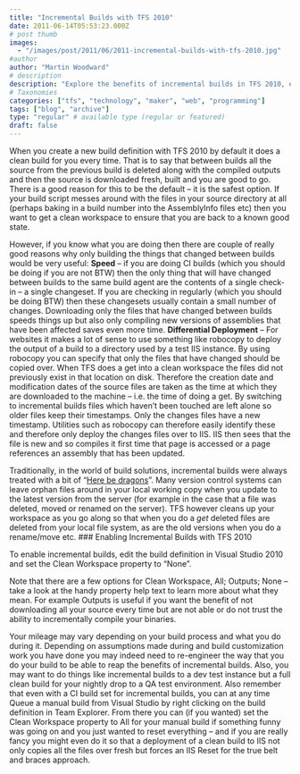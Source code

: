 ```yaml
---
title: "Incremental Builds with TFS 2010"
date: 2011-06-14T05:53:23.000Z
# post thumb
images:
  - "/images/post/2011/06/2011-incremental-builds-with-tfs-2010.jpg"
#author
author: "Martin Woodward"
# description
description: "Explore the benefits of incremental builds in TFS 2010, enhancing speed and deployment efficiency by compiling only changed files."
# Taxonomies
categories: ["tfs", "technology", "maker", "web", "programming"]
tags: ["blog", "archive"]
type: "regular" # available type (regular or featured)
draft: false
---
```


When you create a new build definition with TFS 2010 by default it does a clean build for you every time. That is to say that between builds all the source from the previous build is deleted along with the compiled outputs and then the source is downloaded fresh, built and you are good to go. There is a good reason for this to be the default – it is the safest option. If your build script messes around with the files in your source directory at all (perhaps baking in a build number into the AssemblyInfo files etc) then you want to get a clean workspace to ensure that you are back to a known good state.

However, if you know what you are doing then there are couple of really good reasons why only building the things that changed between builds would be very useful: **Speed** – if you are doing CI builds (which you should be doing if you are not BTW) then the only thing that will have changed between builds to the same build agent are the contents of a single check-in – a single changeset. If you are checking in regularly (which you should be doing BTW) then these changesets usually contain a small number of changes. Downloading only the files that have changed between builds speeds things up but also only compiling new versions of assemblies that have been affected saves even more time. **Differential Deployment** – For websites it makes a lot of sense to use something like robocopy to deploy the output of a build to a directory used by a test IIS instance. By using robocopy you can specify that only the files that have changed should be copied over. When TFS does a get into a clean workspace the files did not previously exist in that location on disk. Therefore the creation date and modification dates of the source files are taken as the time at which they are downloaded to the machine – i.e. the time of doing a get. By switching to incremental builds files which haven’t been touched are left alone so older files keep their timestamps. Only the changes files have a new timestamp. Utilities such as robocopy can therefore easily identify these and therefore only deploy the changes files over to IIS. IIS then sees that the file is new and so compiles it first time that page is accessed or a page references an assembly that has been updated.

Traditionally, in the world of build solutions, incremental builds were always treated with a bit of “[Here be dragons](http://en.wikipedia.org/wiki/Here_be_dragons)”. Many version control systems can leave orphan files around in your local working copy when you update to the latest version from the server (for example in the case that a file was deleted, moved or renamed on the server). TFS however cleans up your workspace as you go along so that when you do a _get_ deleted files are deleted from your local file system, as are the old versions when you do a rename/move etc. ### Enabling Incremental Builds with TFS 2010

To enable incremental builds, edit the build definition in Visual Studio 2010 and set the Clean Workspace property to “None”.

Note that there are a few options for Clean Workspace, All; Outputs; None – take a look at the handy property help text to learn more about what they mean. For example Outputs is useful if you want the benefit of not downloading all your source every time but are not able or do not trust the ability to incrementally compile your binaries.

Your mileage may vary depending on your build process and what you do during it. Depending on assumptions made during and build customization work you have done you may indeed need to re-engineer the way that you do your build to be able to reap the benefits of incremental builds. Also, you may want to do things like incremental builds to a dev test instance but a full clean build for your nightly drop to a QA test environment. Also remember that even with a CI build set for incremental builds, you can at any time Queue a manual build from Visual Studio by right clicking on the build definition in Team Explorer. From there you can (if you wanted) set the Clean Workspace property to All for your manual build if something funny was going on and you just wanted to reset everything – and if you are really fancy you might even do it so that a deployment of a clean build to IIS not only copies all the files over fresh but forces an IIS Reset for the true belt and braces approach.
